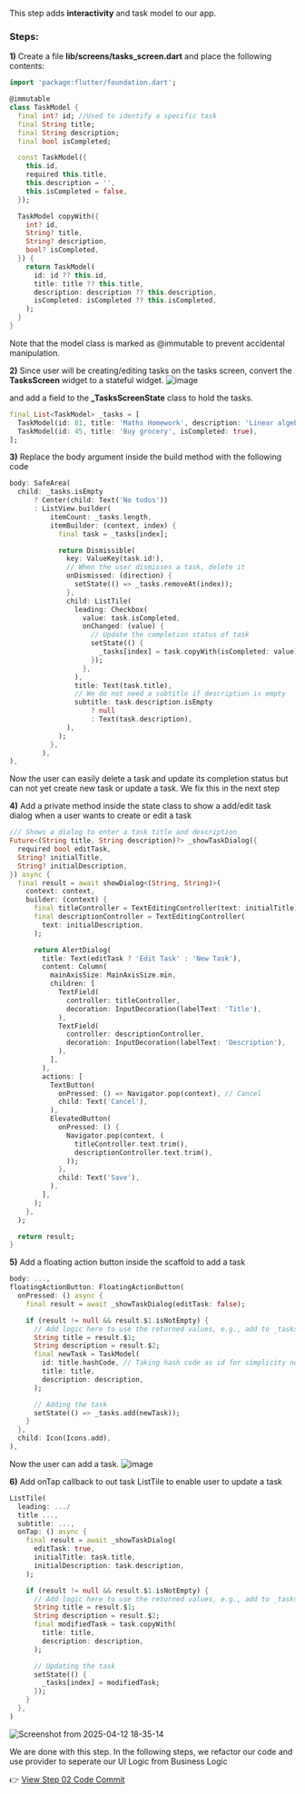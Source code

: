 This step adds **interactivity** and task model to our app.

### Steps:

**1)** Create a file **lib/screens/tasks_screen.dart** and place the following contents:

```dart
import 'package:flutter/foundation.dart';

@immutable
class TaskModel {
  final int? id; //Used to identify a specific task
  final String title;
  final String description;
  final bool isCompleted;

  const TaskModel({
    this.id,
    required this.title,
    this.description = '',
    this.isCompleted = false,
  });

  TaskModel copyWith({
    int? id,
    String? title,
    String? description,
    bool? isCompleted,
  }) {
    return TaskModel(
      id: id ?? this.id,
      title: title ?? this.title,
      description: description ?? this.description,
      isCompleted: isCompleted ?? this.isCompleted,
    );
  }
}
```

Note that the model class is marked as @immutable to prevent accidental manipulation.

**2)** Since user will be creating/editing tasks on the tasks screen, convert the **TasksScreen** widget to a stateful widget.
![image](https://github.com/user-attachments/assets/2bb749d7-b264-4818-bed9-45e304fa7233)

and add a field to the **\_TasksScreenState** class to hold the tasks.

```dart
final List<TaskModel> _tasks = [
  TaskModel(id: 81, title: 'Maths Homework', description: 'Linear algebra'),
  TaskModel(id: 45, title: 'Buy grocery', isCompleted: true),
];
```

**3)** Replace the body argument inside the build method with the following code

```dart
body: SafeArea(
  child: _tasks.isEmpty
      ? Center(child: Text('No todos'))
      : ListView.builder(
          itemCount: _tasks.length,
          itemBuilder: (context, index) {
            final task = _tasks[index];

            return Dismissible(
              key: ValueKey(task.id!),
              // When the user dismisses a task, delete it
              onDismissed: (direction) {
                setState(() => _tasks.removeAt(index));
              },
              child: ListTile(
                leading: Checkbox(
                  value: task.isCompleted,
                  onChanged: (value) {
                    // Update the completion status of task
                    setState(() {
                      _tasks[index] = task.copyWith(isCompleted: value);
                    });
                  },
                ),
                title: Text(task.title),
                // We do not need a subtitle if description is empty
                subtitle: task.description.isEmpty
                    ? null
                    : Text(task.description),
              ),
            );
          },
        ),
),
```

Now the user can easily delete a task and update its completion status but can not yet create new task or update a task. We fix this in the next step

**4)** Add a private method inside the state class to show a add/edit task dialog when a user wants to create or edit a task

```dart
/// Shows a dialog to enter a task title and description
Future<(String title, String description)?> _showTaskDialog({
  required bool editTask,
  String? initialTitle,
  String? initialDescription,
}) async {
  final result = await showDialog<(String, String)>(
    context: context,
    builder: (context) {
      final titleController = TextEditingController(text: initialTitle);
      final descriptionController = TextEditingController(
        text: initialDescription,
      );

      return AlertDialog(
        title: Text(editTask ? 'Edit Task' : 'New Task'),
        content: Column(
          mainAxisSize: MainAxisSize.min,
          children: [
            TextField(
              controller: titleController,
              decoration: InputDecoration(labelText: 'Title'),
            ),
            TextField(
              controller: descriptionController,
              decoration: InputDecoration(labelText: 'Description'),
            ),
          ],
        ),
        actions: [
          TextButton(
            onPressed: () => Navigator.pop(context), // Cancel
            child: Text('Cancel'),
          ),
          ElevatedButton(
            onPressed: () {
              Navigator.pop(context, (
                titleController.text.trim(),
                descriptionController.text.trim(),
              ));
            },
            child: Text('Save'),
          ),
        ],
      );
    },
  );

  return result;
}
```

**5)** Add a floating action button inside the scaffold to add a task

```dart
body: ...,
floatingActionButton: FloatingActionButton(
  onPressed: () async {
    final result = await _showTaskDialog(editTask: false);

    if (result != null && result.$1.isNotEmpty) {
      // Add logic here to use the returned values, e.g., add to _tasks
      String title = result.$1;
      String description = result.$2;
      final newTask = TaskModel(
        id: title.hashCode, // Taking hash code as id for simplicity now
        title: title,
        description: description,
      );

      // Adding the task
      setState(() => _tasks.add(newTask));
    }
  },
  child: Icon(Icons.add),
),
```

Now the user can add a task.
![image](https://github.com/user-attachments/assets/b3609699-da8c-456c-b8cc-c5643c5e3afa)

**6)** Add onTap callback to out task ListTile to enable user to update a task

```dart
ListTile(
  leading: .../
  title ...,
  subtitle: ...,
  onTap: () async {
    final result = await _showTaskDialog(
      editTask: true,
      initialTitle: task.title,
      initialDescription: task.description,
    );

    if (result != null && result.$1.isNotEmpty) {
      // Add logic here to use the returned values, e.g., add to _tasks
      String title = result.$1;
      String description = result.$2;
      final modifiedTask = task.copyWith(
        title: title,
        description: description,
      );

      // Updating the task
      setState(() {
        _tasks[index] = modifiedTask;
      });
    }
  },
)
```

![Screenshot from 2025-04-12 18-35-14](https://github.com/user-attachments/assets/c84dc67e-cb17-4710-a72f-c6f99815c2dd)

We are done with this step. In the following steps, we refactor our code and use provider to seperate our UI Logic from Business Logic

👉 [View Step 02 Code Commit](https://github.com/Arfeen-Yousuf/todo_list_tutorial/commit/57b9dc349240b944f85e02c13d521112e4c93dbc)
